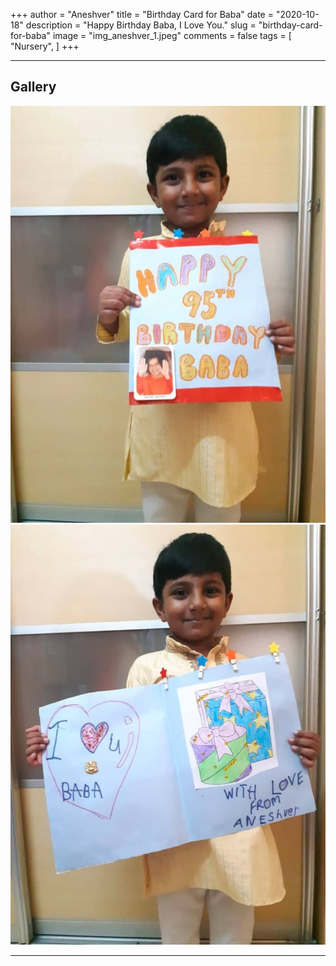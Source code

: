 +++
author = "Aneshver"
title = "Birthday Card for Baba"
date = "2020-10-18"
description = "Happy Birthday Baba, I Love You."
slug = "birthday-card-for-baba"
image = "img_aneshver_1.jpeg"
comments = false
tags = [
    "Nursery",
]
+++

---

## Gallery

![](img_aneshver_1.jpeg) ![](img_aneshver_2.jpeg) 

---
